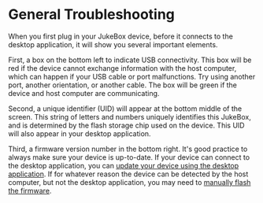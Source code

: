 # General Troubleshooting
When you first plug in your JukeBox device, before it connects to the desktop application, it will show you several important elements.

First, a box on the bottom left to indicate USB connectivity. This box will be red if the device cannot exchange information with the host computer, which can happen if your USB cable or port malfunctions. Try using another port, another orientation, or another cable. The box will be green if the device and host computer are communicating.

Second, a unique identifier (UID) will appear at the bottom middle of the screen. This string of letters and numbers uniquely identifies this JukeBox, and is determined by the flash storage chip used on the device. This UID will also appear in your desktop application.

Third, a firmware version number in the bottom right. It's good practice to always make sure your device is up-to-date. If your device can connect to the desktop application, you can [update your device using the desktop application](flashing-firmware.md#1-updating-via-the-desktop-application). If for whatever reason the device can be detected by the host computer, but not the desktop application, you may need to [manually flash the firmware](flashing-firmware.md#2-manually-flashing-new-firmware-on-tour-device).

